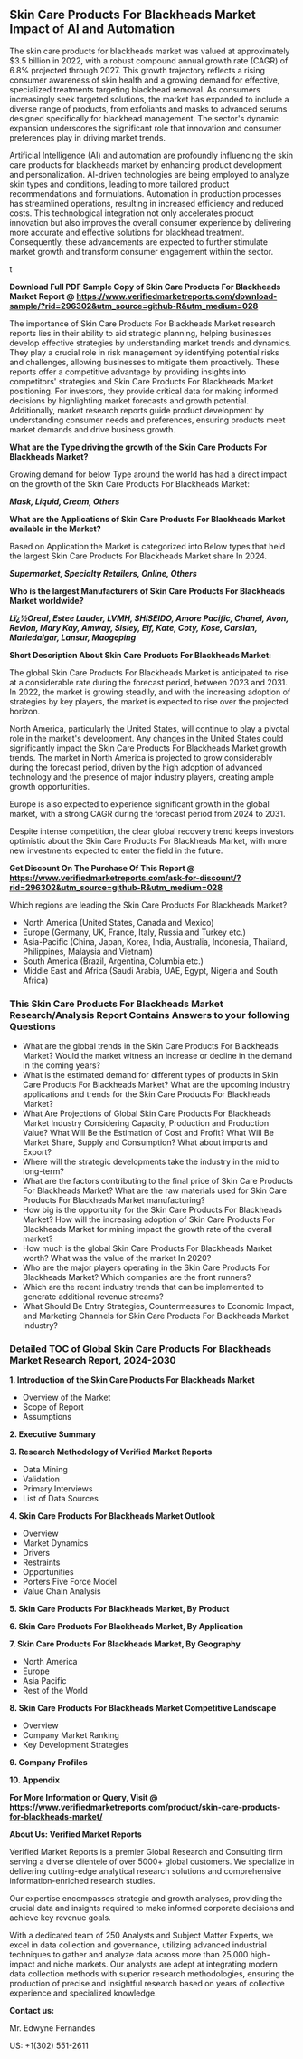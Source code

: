 <h2>Skin Care Products For Blackheads Market Impact of AI and Automation</h2><p>The skin care products for blackheads market was valued at approximately $3.5 billion in 2022, with a robust compound annual growth rate (CAGR) of 6.8% projected through 2027. This growth trajectory reflects a rising consumer awareness of skin health and a growing demand for effective, specialized treatments targeting blackhead removal. As consumers increasingly seek targeted solutions, the market has expanded to include a diverse range of products, from exfoliants and masks to advanced serums designed specifically for blackhead management. The sector's dynamic expansion underscores the significant role that innovation and consumer preferences play in driving market trends.</p><p>Artificial Intelligence (AI) and automation are profoundly influencing the skin care products for blackheads market by enhancing product development and personalization. AI-driven technologies are being employed to analyze skin types and conditions, leading to more tailored product recommendations and formulations. Automation in production processes has streamlined operations, resulting in increased efficiency and reduced costs. This technological integration not only accelerates product innovation but also improves the overall consumer experience by delivering more accurate and effective solutions for blackhead treatment. Consequently, these advancements are expected to further stimulate market growth and transform consumer engagement within the sector.</p>t</p><p id="" class=""><strong>Download Full PDF Sample Copy of Skin Care Products For Blackheads Market Report @ <a href="https://www.verifiedmarketreports.com/download-sample/?rid=296302&utm_source=github-R&utm_medium=028" target="_blank">https://www.verifiedmarketreports.com/download-sample/?rid=296302&utm_source=github-R&utm_medium=028</a></strong></p><p>The importance of&nbsp;Skin Care Products For Blackheads Market research reports lies in their ability to aid strategic planning, helping businesses develop effective strategies by understanding market trends and dynamics. They play a crucial role in risk management by identifying potential risks and challenges, allowing businesses to mitigate them proactively. These reports offer a competitive advantage by providing insights into competitors' strategies and Skin Care Products For Blackheads Market positioning. For investors, they provide critical data for making informed decisions by highlighting market forecasts and growth potential. Additionally, market research reports guide product development by understanding consumer needs and preferences, ensuring products meet market demands and drive business growth.</p><p><strong>What are the&nbsp;Type driving the growth of the Skin Care Products For Blackheads Market?</strong></p><p id="" class="">Growing demand for below Type around the world has had a direct impact on the growth of the Skin Care Products For Blackheads Market:</p><em><strong>Mask, Liquid, Cream, Others</strong></em></p><strong>What are the&nbsp;Applications&nbsp;of Skin Care Products For Blackheads Market available in the Market?</strong></p><p id="" class="">Based on Application the Market is categorized into Below types that held the largest Skin Care Products For Blackheads Market share In 2024.</p><em><strong>Supermarket, Specialty Retailers, Online, Others</strong></em></p><strong>Who is the largest Manufacturers of Skin Care Products For Blackheads Market worldwide?</strong></p><p><em><strong>Lï¿½Oreal, Estee Lauder, LVMH, SHISEIDO, Amore Pacific, Chanel, Avon, Revlon, Mary Kay, Amway, Sisley, Elf, Kate, Coty, Kose, Carslan, Mariedalgar, Lansur, Maogeping</strong></em></p><p id="" class=""><strong>Short Description About Skin Care Products For Blackheads Market:</strong></p><p>The global Skin Care Products For Blackheads Market is anticipated to rise at a considerable rate during the forecast period, between 2023 and 2031. In 2022, the market is growing steadily, and with the increasing adoption of strategies by key players, the market is expected to rise over the projected horizon.</p><p>North America, particularly the United States, will continue to play a pivotal role in the market's development. Any changes in the United States could significantly impact the Skin Care Products For Blackheads Market growth trends. The market in North America is projected to grow considerably during the forecast period, driven by the high adoption of advanced technology and the presence of major industry players, creating ample growth opportunities.</p><p>Europe is also expected to experience significant growth in the global market, with a strong CAGR during the forecast period from 2024 to 2031.</p><p>Despite intense competition, the clear global recovery trend keeps investors optimistic about the Skin Care Products For Blackheads Market, with more new investments expected to enter the field in the future.</p><p id="" class=""><strong>Get Discount On The Purchase Of This Report @ <a href="https://www.verifiedmarketreports.com/ask-for-discount/?rid=296302&utm_source=github-R&utm_medium=028" target="_blank">https://www.verifiedmarketreports.com/ask-for-discount/?rid=296302&utm_source=github-R&utm_medium=028</a></strong></p>Which regions are leading the Skin Care Products For Blackheads Market?</p><ul><li>North America (United States, Canada and Mexico)</li><li>Europe (Germany, UK, France, Italy, Russia and Turkey etc.)</li><li>Asia-Pacific (China, Japan, Korea, India, Australia, Indonesia, Thailand, Philippines, Malaysia and Vietnam)</li><li>South America (Brazil, Argentina, Columbia etc.)</li><li>Middle East and Africa (Saudi Arabia, UAE, Egypt, Nigeria and South Africa)</li></ul><h3 id="" class="">This Skin Care Products For Blackheads Market Research/Analysis Report Contains Answers to your following Questions</h3><ul><li>What are the global trends in the Skin Care Products For Blackheads Market? Would the market witness an increase or decline in the demand in the coming years?</li><li>What is the estimated demand for different types of products in Skin Care Products For Blackheads Market? What are the upcoming industry applications and trends for the Skin Care Products For Blackheads Market?</li><li>What Are Projections of Global Skin Care Products For Blackheads Market Industry Considering Capacity, Production and Production Value? What Will Be the Estimation of Cost and Profit? What Will Be Market Share, Supply and Consumption? What about imports and Export?</li><li>Where will the strategic developments take the industry in the mid to long-term?</li><li>What are the factors contributing to the final price of Skin Care Products For Blackheads Market? What are the raw materials used for Skin Care Products For Blackheads Market manufacturing?</li><li>How big is the opportunity for the Skin Care Products For Blackheads Market? How will the increasing adoption of Skin Care Products For Blackheads Market for mining impact the growth rate of the overall market?</li><li>How much is the global Skin Care Products For Blackheads Market worth? What was the value of the market In 2020?</li><li>Who are the major players operating in the Skin Care Products For Blackheads Market? Which companies are the front runners?</li><li>Which are the recent industry trends that can be implemented to generate additional revenue streams?</li><li>What Should Be Entry Strategies, Countermeasures to Economic Impact, and Marketing Channels for Skin Care Products For Blackheads Market Industry?</li></ul><h3 id="" class="">Detailed TOC of Global Skin Care Products For Blackheads Market Research Report, 2024-2030</h3><p id="" class=""><strong>1. Introduction of the Skin Care Products For Blackheads Market</strong></p><ul><li>Overview of the Market</li><li>Scope of Report</li><li>Assumptions</li></ul><p id="" class=""><strong>2. Executive Summary</strong></p><p id="" class=""><strong>3. Research Methodology of Verified Market Reports</strong></p><ul><li>Data Mining</li><li>Validation</li><li>Primary Interviews</li><li>List of Data Sources</li></ul><p id="" class=""><strong>4. Skin Care Products For Blackheads Market Outlook</strong></p><ul><li>Overview</li><li>Market Dynamics</li><li>Drivers</li><li>Restraints</li><li>Opportunities</li><li>Porters Five Force Model</li><li>Value Chain Analysis</li></ul><p id="" class=""><strong>5. Skin Care Products For Blackheads Market, By Product</strong></p><p id="" class=""><strong>6. Skin Care Products For Blackheads Market, By Application</strong></p><p id="" class=""><strong>7. Skin Care Products For Blackheads Market, By Geography</strong></p><ul><li>North America</li><li>Europe</li><li>Asia Pacific</li><li>Rest of the World</li></ul><p id="" class=""><strong>8. Skin Care Products For Blackheads Market Competitive Landscape</strong></p><ul><li>Overview</li><li>Company Market Ranking</li><li>Key Development Strategies</li></ul><p id="" class=""><strong>9. Company Profiles</strong></p><p id="" class=""><strong>10. Appendix</strong></p><p id="" class=""><strong>For More Information or Query, Visit @ <a href="https://www.verifiedmarketreports.com/product/skin-care-products-for-blackheads-market/" target="_blank">https://www.verifiedmarketreports.com/product/skin-care-products-for-blackheads-market/</a></strong></p><p id="" class=""><strong>About Us: Verified Market Reports</strong></p><p id="" class="">Verified Market Reports is a premier Global Research and Consulting firm serving a diverse clientele of over 5000+ global customers. We specialize in delivering cutting-edge analytical research solutions and comprehensive information-enriched research studies.</p><p id="" class="">Our expertise encompasses strategic and growth analyses, providing the crucial data and insights required to make informed corporate decisions and achieve key revenue goals.</p><p id="" class="">With a dedicated team of 250 Analysts and Subject Matter Experts, we excel in data collection and governance, utilizing advanced industrial techniques to gather and analyze data across more than 25,000 high-impact and niche markets. Our analysts are adept at integrating modern data collection methods with superior research methodologies, ensuring the production of precise and insightful research based on years of collective experience and specialized knowledge.</p><p id="" class=""><strong>Contact us:</strong></p><p id="" class="">Mr. Edwyne Fernandes</p><p id="" class="">US: +1(302) 551-2611</p>